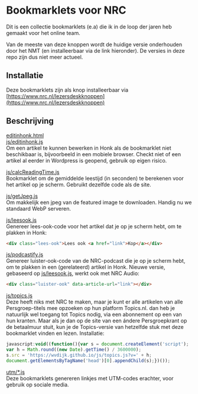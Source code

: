 # Bookmarklets voor NRC

Dit is een collectie bookmarklets (e.a) die ik in de loop der jaren heb gemaakt voor het online team.

Van de meeste van deze knoppen wordt de huidige versie onderhouden door het NMT (en installeerbaar via de link hieronder). De versies in deze repo zijn dus niet meer actueel.

## Installatie

Deze bookmarklets zijn als knop installeerbaar via [https://www.nrc.nl/lezersdeskknoppen](https://www.nrc.nl/lezersdeskknoppen)

## Beschrijving
[editinhonk.html](/editinhonk.html)  
[js/editinhonk.js](js/editinhonk.js)  
Om een artikel te kunnen bewerken in Honk als de bookmarklet niet beschikbaar is, bijvoorbeeld in een mobiele browser. Checkt niet of een artikel al eerder in Wordpress is geopend, gebruik op eigen risico.

[js/calcReadingTime.js](js/calcReadingTime.js)  
Bookmarklet om de gemiddelde leestijd (in seconden) te berekenen voor het artikel op je scherm. Gebruikt dezelfde code als de site.

[js/getJpeg.js](js/getJpeg.js)  
Om makkelijk een jpeg van de featured image te downloaden. Handig nu we standaard WebP serveren.

[js/leesook.js](js/leesook.js)  
Genereer lees-ook-code voor het artikel dat je op je scherm hebt, om te plakken in Honk:
```html
<div class="lees-ook">Lees ook <a href="link">Kop</a></div>
```

[js/podcastify.js](js/podcastify.js)  
Genereer luister-ook-code van de NRC-podcast die je op je scherm hebt, om te plakken in een (gerelateerd) artikel in Honk. Nieuwe versie, gebaseerd op [js/leesook.js](js/leesook.js), werkt ook met NRC Audio:
```html
<div class="luister-ook" data-article-url="link"></div>
```

[js/topics.js](js/topics.js)  
Deze heeft niks met NRC te maken, maar je kunt er alle artikelen van alle Persgroep-titels mee opzoeken op hun platform Topics.nl. dan heb je natuurlijk wel toegang tot Topics nodig, via een abonnement op een van hun kranten. Maar als je dan op de site van een ándere Persgroepkrant op de betaalmuur stuit, kun je de Topics-versie van hetzelfde stuk met deze bookmarklet vinden en lezen. Installatie:

```javascript
javascript:void((function(){var s = document.createElement('script');
var h = Math.round((new Date).getTime() / 3600000);
s.src = 'https://wvdijk.github.io/js/topics.js?v=' + h;
document.getElementsByTagName('head')[0].appendChild(s);})());
```

[utm/*.js](/utm/)  
Deze bookmarklets genereren linkjes met UTM-codes erachter, voor gebruik op sociale media.
